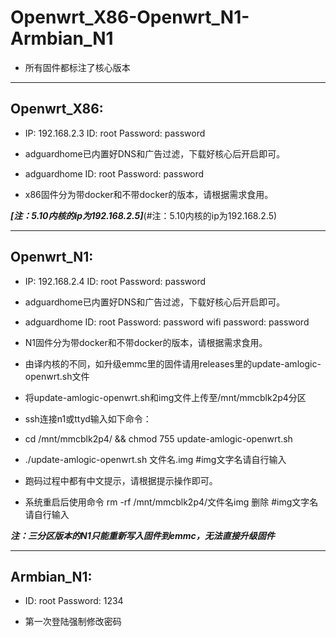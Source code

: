 # Openwrt_X86-Openwrt_N1-Armbian_N1

* 所有固件都标注了核心版本

___

## Openwrt_X86:

* IP: 192.168.2.3 ID: root Password: password

* adguardhome已内置好DNS和广告过滤，下载好核心后开启即可。

* adguardhome ID: root Password: password

* x86固件分为带docker和不带docker的版本，请根据需求食用。

***[注：5.10内核的ip为192.168.2.5]***(#注：5.10内核的ip为192.168.2.5)

___

## Openwrt_N1:

* IP: 192.168.2.4 ID: root Password: password

* adguardhome已内置好DNS和广告过滤，下载好核心后开启即可。

* adguardhome ID: root Password: password wifi password: password

* N1固件分为带docker和不带docker的版本，请根据需求食用。

* 由译内核的不同，如升级emmc里的固件请用releases里的update-amlogic-openwrt.sh文件

* 将update-amlogic-openwrt.sh和img文件上传至/mnt/mmcblk2p4分区

* ssh连接n1或ttyd输入如下命令：

* cd /mnt/mmcblk2p4/ && chmod 755 update-amlogic-openwrt.sh

* ./update-amlogic-openwrt.sh 文件名.img  #img文字名请自行输入

* 跑码过程中都有中文提示，请根据提示操作即可。

* 系统重启后使用命令 rm -rf /mnt/mmcblk2p4/文件名img 删除  #img文字名请自行输入

***注：三分区版本的N1只能重新写入固件到emmc，无法直接升级固件***

___

## Armbian_N1:

* ID: root Password: 1234

* 第一次登陆强制修改密码
